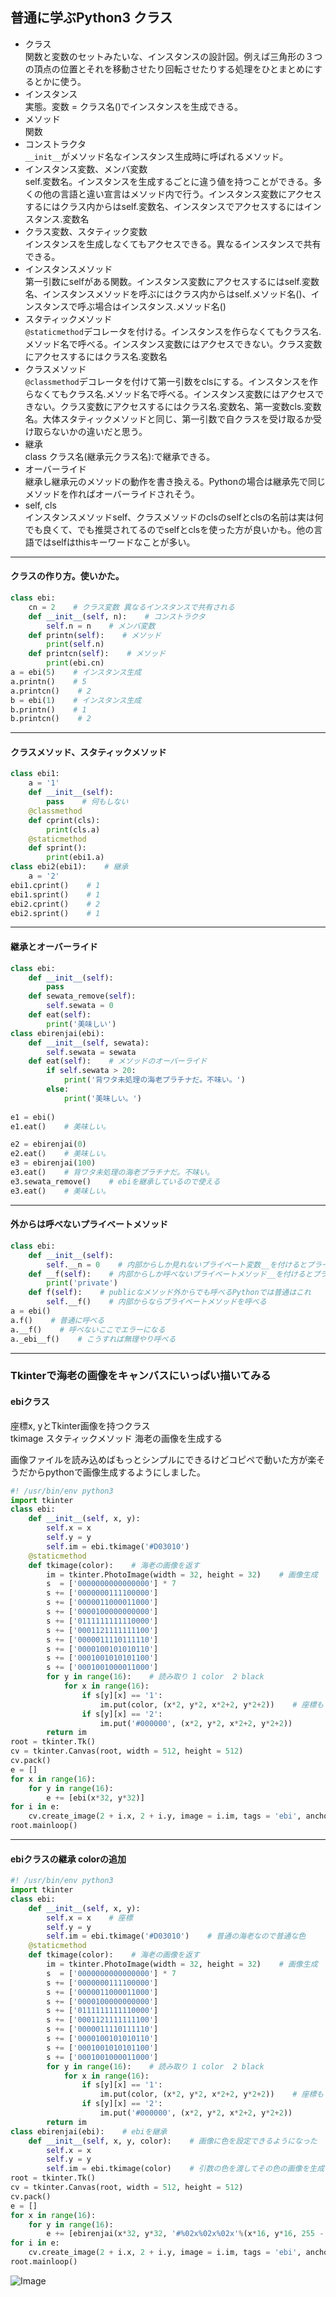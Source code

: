 ## 普通に学ぶPython3 クラス

- クラス  
関数と変数のセットみたいな、インスタンスの設計図。例えば三角形の３つの頂点の位置とそれを移動させたり回転させたりする処理をひとまとめにするとかに使う。
- インスタンス  
実態。変数 = クラス名()でインスタンスを生成できる。
- メソッド  
関数
- コンストラクタ  
```__init__```がメソッド名なインスタンス生成時に呼ばれるメソッド。  
- インスタンス変数、メンバ変数  
self.変数名。インスタンスを生成するごとに違う値を持つことができる。多くの他の言語と違い宣言はメソッド内で行う。インスタンス変数にアクセスするにはクラス内からはself.変数名、インスタンスでアクセスするにはインスタンス.変数名
- クラス変数、スタティック変数  
インスタンスを生成しなくてもアクセスできる。異なるインスタンスで共有できる。
- インスタンスメソッド  
第一引数にselfがある関数。インスタンス変数にアクセスするにはself.変数名、インスタンスメソッドを呼ぶにはクラス内からはself.メソッド名()、インスタンスで呼ぶ場合はインスタンス.メソッド名()
- スタティックメソッド  
```@staticmethod```デコレータを付ける。インスタンスを作らなくてもクラス名.メソッド名で呼べる。インスタンス変数にはアクセスできない。クラス変数にアクセスするにはクラス名.変数名  
- クラスメソッド  
```@classmethod```デコレータを付けて第一引数をclsにする。インスタンスを作らなくてもクラス名.メソッド名で呼べる。インスタンス変数にはアクセスできない。クラス変数にアクセスするにはクラス名.変数名、第一変数cls.変数名。大体スタティックメソッドと同じ、第一引数で自クラスを受け取るか受け取らないかの違いだと思う。  
- 継承  
class クラス名(継承元クラス名):で継承できる。
- オーバーライド  
継承し継承元のメソッドの動作を書き換える。Pythonの場合は継承先で同じメソッドを作ればオーバーライドされそう。
- self, cls  
インスタンスメソッドself、クラスメソッドのclsのselfとclsの名前は実は何でも良くて、でも推奨されてるのでselfとclsを使った方が良いかも。他の言語ではselfはthisキーワードなことが多い。
---
#### クラスの作り方。使いかた。
```py
class ebi:
    cn = 2    # クラス変数 異なるインスタンスで共有される
    def __init__(self, n):    # コンストラクタ
        self.n = n    # メンバ変数
    def printn(self):    # メソッド
        print(self.n)
    def printcn(self):    # メソッド
        print(ebi.cn)
a = ebi(5)    # インスタンス生成
a.printn()    # 5
a.printcn()    # 2
b = ebi(1)    # インスタンス生成
b.printn()    # 1
b.printcn()    # 2
```
---
#### クラスメソッド、スタティックメソッド
```py
class ebi1:
    a = '1'
    def __init__(self):
        pass    # 何もしない
    @classmethod
    def cprint(cls):
        print(cls.a)
    @staticmethod
    def sprint():
        print(ebi1.a)
class ebi2(ebi1):    # 継承
    a = '2'
ebi1.cprint()    # 1
ebi1.sprint()    # 1
ebi2.cprint()    # 2
ebi2.sprint()    # 1
```
---
#### 継承とオーバーライド
```py
class ebi:
    def __init__(self):
        pass
    def sewata_remove(self):
        self.sewata = 0
    def eat(self):
        print('美味しい')
class ebirenjai(ebi):
    def __init__(self, sewata):
        self.sewata = sewata
    def eat(self):    # メソッドのオーバーライド
        if self.sewata > 20:
            print('背ワタ未処理の海老プラチナだ。不味い。')
        else:
            print('美味しい。')
        
e1 = ebi()
e1.eat()    # 美味しい。

e2 = ebirenjai(0)
e2.eat()    # 美味しい。
e3 = ebirenjai(100)
e3.eat()    # 背ワタ未処理の海老プラチナだ。不味い。
e3.sewata_remove()    # ebiを継承しているので使える
e3.eat()    # 美味しい。

```
---
#### 外からは呼べないプライベートメソッド
```py
class ebi:
    def __init__(self):
        self.__n = 0    # 内部からしか見れないプライベート変数__を付けるとプライベート
    def __f(self):    # 内部からしか呼べないプライベートメソッド__を付けるとプライベート
        print('private')
    def f(self):    # publicなメソッド外からでも呼べるPythonでは普通はこれ
        self.__f()    # 内部からならプライベートメソッドを呼べる
a = ebi()
a.f()    # 普通に呼べる
a.__f()    # 呼べないここでエラーになる
a._ebi__f()    # こうすれば無理やり呼べる
```
---
### Tkinterで海老の画像をキャンバスにいっぱい描いてみる
#### ebiクラス
座標x, yとTkinter画像を持つクラス  
tkimage スタティックメソッド 海老の画像を生成する  

画像ファイルを読み込めばもっとシンプルにできるけどコピペで動いた方が楽そうだからpythonで画像生成するようにしました。  

```py
#! /usr/bin/env python3
import tkinter
class ebi:
    def __init__(self, x, y):
        self.x = x
        self.y = y
        self.im = ebi.tkimage('#D03010')
    @staticmethod
    def tkimage(color):    # 海老の画像を返す
        im = tkinter.PhotoImage(width = 32, height = 32)    # 画像生成　ebi画像は16x16なのですが小さくて見にくいので２倍します
        s  = ['0000000000000000'] * 7
        s += ['0000000111100000']
        s += ['0000011000011000']
        s += ['0000100000000000']
        s += ['0111111111110000']
        s += ['0001121111111100']
        s += ['0000011110111110']
        s += ['0000100101010110']
        s += ['0001001010101100']
        s += ['0001001000011000']
        for y in range(16):    # 読み取り 1 color  2 black
            for x in range(16):
                if s[y][x] == '1':
                    im.put(color, (x*2, y*2, x*2+2, y*2+2))    # 座標も２倍して４ピクセルずつ塗る
                if s[y][x] == '2':
                    im.put('#000000', (x*2, y*2, x*2+2, y*2+2))
        return im
root = tkinter.Tk()
cv = tkinter.Canvas(root, width = 512, height = 512)
cv.pack()
e = []
for x in range(16):
    for y in range(16):
        e += [ebi(x*32, y*32)]
for i in e:
    cv.create_image(2 + i.x, 2 + i.y, image = i.im, tags = 'ebi', anchor = 'nw')
root.mainloop()

```
---
#### ebiクラスの継承 colorの追加
```py
#! /usr/bin/env python3
import tkinter
class ebi:
    def __init__(self, x, y):
        self.x = x    # 座標
        self.y = y
        self.im = ebi.tkimage('#D03010')    # 普通の海老なので普通な色
    @staticmethod
    def tkimage(color):    # 海老の画像を返す
        im = tkinter.PhotoImage(width = 32, height = 32)    # 画像生成　ebi画像は16x16なのですが小さくて見にくいので２倍します
        s  = ['0000000000000000'] * 7
        s += ['0000000111100000']
        s += ['0000011000011000']
        s += ['0000100000000000']
        s += ['0111111111110000']
        s += ['0001121111111100']
        s += ['0000011110111110']
        s += ['0000100101010110']
        s += ['0001001010101100']
        s += ['0001001000011000']
        for y in range(16):    # 読み取り 1 color  2 black
            for x in range(16):
                if s[y][x] == '1':
                    im.put(color, (x*2, y*2, x*2+2, y*2+2))    # 座標も２倍して４ピクセルずつ塗る
                if s[y][x] == '2':
                    im.put('#000000', (x*2, y*2, x*2+2, y*2+2))
        return im
class ebirenjai(ebi):    # ebiを継承
    def __init__(self, x, y, color):    # 画像に色を設定できるようになった
        self.x = x
        self.y = y
        self.im = ebi.tkimage(color)    # 引数の色を渡してその色の画像を生成
root = tkinter.Tk()
cv = tkinter.Canvas(root, width = 512, height = 512)
cv.pack()
e = []
for x in range(16):
    for y in range(16):
        e += [ebirenjai(x*32, y*32, '#%02x%02x%02x'%(x*16, y*16, 255 - x*8 - y*8))]
for i in e:
    cv.create_image(2 + i.x, 2 + i.y, image = i.im, tags = 'ebi', anchor = 'nw')
root.mainloop()
```
![Image](https://raw.githubusercontent.com/ebi-cp/docs/master/ebi-programing-magazine/12/ebiebirenjaitk.png)


